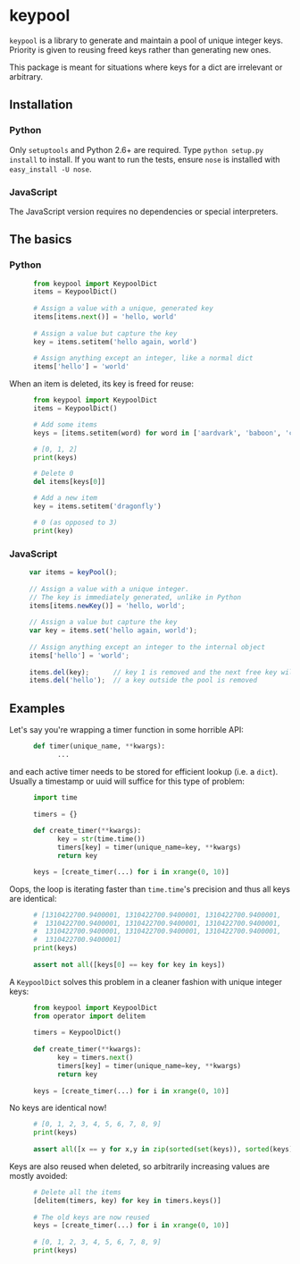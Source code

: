 # keypool

`keypool` is a library to generate and maintain a pool of unique integer keys. Priority is given to reusing
freed keys rather than generating new ones.

This package is meant for situations where keys for a dict are irrelevant or arbitrary.

## Installation

### Python

Only `setuptools` and Python 2.6+ are required. Type `python setup.py install` to install. 
If you want to run the tests, ensure `nose` is installed with `easy_install -U nose`.

### JavaScript

The JavaScript version requires no dependencies or special interpreters.

## The basics

### Python
```python
      from keypool import KeypoolDict
      items = KeypoolDict()
      
      # Assign a value with a unique, generated key
      items[items.next()] = 'hello, world'
      
      # Assign a value but capture the key
      key = items.setitem('hello again, world')
      
      # Assign anything except an integer, like a normal dict
      items['hello'] = 'world'
```

When an item is deleted, its key is freed for reuse:

```python
      from keypool import KeypoolDict
      items = KeypoolDict()

      # Add some items
      keys = [items.setitem(word) for word in ['aardvark', 'baboon', 'crocodile']]

      # [0, 1, 2]
      print(keys)

      # Delete 0
      del items[keys[0]]

      # Add a new item
      key = items.setitem('dragonfly')

      # 0 (as opposed to 3)
      print(key)             
```

### JavaScript

```javascript
     var items = keyPool();
     
     // Assign a value with a unique integer.
     // The key is immediately generated, unlike in Python
     items[items.newKey()] = 'hello, world';
     
     // Assign a value but capture the key
     var key = items.set('hello again, world');
     
     // Assign anything except an integer to the internal object
     items['hello'] = 'world';
          
     items.del(key);      // key 1 is removed and the next free key will be 1
     items.del('hello');  // a key outside the pool is removed
```

## Examples

Let's say you're wrapping a timer function in some horrible API:

```python
      def timer(unique_name, **kwargs):
            ...
```
            
and each active timer needs to be stored for efficient lookup (i.e. a ``dict``).
Usually a timestamp or uuid will suffice for this type of problem:

```python
      import time
      
      timers = {}
      
      def create_timer(**kwargs):                  
            key = str(time.time())
            timers[key] = timer(unique_name=key, **kwargs)
            return key

      keys = [create_timer(...) for i in xrange(0, 10)]
```

Oops, the loop is iterating faster than ``time.time``'s precision and
thus all keys are identical:

```python      
      # [1310422700.9400001, 1310422700.9400001, 1310422700.9400001, 
      #  1310422700.9400001, 1310422700.9400001, 1310422700.9400001, 
      #  1310422700.9400001, 1310422700.9400001, 1310422700.9400001, 
      #  1310422700.9400001]
      print(keys)
      
      assert not all([keys[0] == key for key in keys])        
```
            
A ``KeypoolDict`` solves this problem in a cleaner fashion with unique integer keys:

```python
      from keypool import KeypoolDict
      from operator import delitem
      
      timers = KeypoolDict()
      
      def create_timer(**kwargs):
            key = timers.next()
            timers[key] = timer(unique_name=key, **kwargs)
            return key
      
      keys = [create_timer(...) for i in xrange(0, 10)]
```

No keys are identical now!

```python     
      # [0, 1, 2, 3, 4, 5, 6, 7, 8, 9]
      print(keys)      
      
      assert all([x == y for x,y in zip(sorted(set(keys)), sorted(keys))])
```

Keys are also reused when deleted, so arbitrarily increasing values are mostly avoided:

```python
      # Delete all the items
      [delitem(timers, key) for key in timers.keys()]
      
      # The old keys are now reused      
      keys = [create_timer(...) for i in xrange(0, 10)]
      
      # [0, 1, 2, 3, 4, 5, 6, 7, 8, 9]
      print(keys)      
```